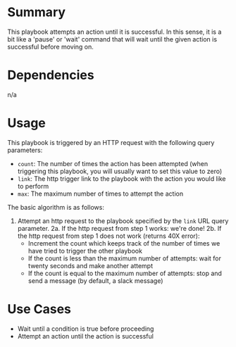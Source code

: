 # Summary

This playbook attempts an action until it is successful. In this sense, it is a bit like a 'pause' or 'wait' command that will wait until the given action is successful before moving on.

# Dependencies

n/a

# Usage

This playbook is triggered by an HTTP request with the following query parameters:

- `count`: The number of times the action has been attempted (when triggering this playbook, you will usually want to set this value to zero)
- `link`: The http trigger link to the playbook with the action you would like to perform
- `max`: The maximum number of times to attempt the action

The basic algorithm is as follows:

1. Attempt an http request to the playbook specified by the `link` URL query parameter.
2a. If the http request from step 1 works: we're done!
2b. If the http request from step 1 does not work (returns 40X error):
    - Increment the count which keeps track of the number of times we have tried to trigger the other playbook
    - If the count is less than the maximum number of attempts: wait for twenty seconds and make another attempt
    - If the count is equal to the maximum number of attempts: stop and send a message (by default, a slack message)

# Use Cases

* Wait until a condition is true before proceeding
* Attempt an action until the action is successful
